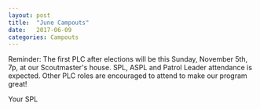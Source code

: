 ```yaml
---
layout: post
title:  "June Campouts"
date:   2017-06-09
categories: Campouts
---
```

Reminder:
The first PLC after elections will be this Sunday, November 5th, 7p, at our Scoutmaster's house.  SPL, ASPL and Patrol Leader attendance is expected.  Other PLC roles are encouraged to attend to make our program great!

Your SPL
